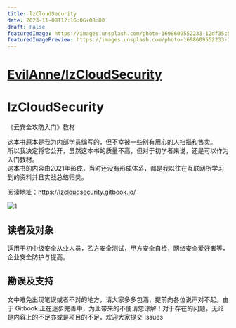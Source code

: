 ```yaml
---
title: lzCloudSecurity
date: 2023-11-08T12:16:06+08:00
draft: False
featuredImage: https://images.unsplash.com/photo-1698609552233-12df35c55ecc?ixid=M3w0NjAwMjJ8MHwxfHJhbmRvbXx8fHx8fHx8fDE2OTk0MTY5MDZ8&ixlib=rb-4.0.3
featuredImagePreview: https://images.unsplash.com/photo-1698609552233-12df35c55ecc?ixid=M3w0NjAwMjJ8MHwxfHJhbmRvbXx8fHx8fHx8fDE2OTk0MTY5MDZ8&ixlib=rb-4.0.3
---
```


# [EvilAnne/lzCloudSecurity](https://github.com/EvilAnne/lzCloudSecurity)

# lzCloudSecurity
《云安全攻防入门》教材

这本书原本是我为内部学员编写的，但不幸被一些别有用心的人扫描和售卖。<br>
所以我决定将它公开，虽然这本书的质量不高，但对于初学者来说，还是可以作为入门教材。<br>
这本书的内容由2021年形成，当时还没有形成体系，都是我以往在互联网所学习到的资料并且实战总结归类。<br>

阅读地址：https://lzcloudsecurity.gitbook.io/

![1](1.jpg)


## 读者及对象
适用于初中级安全从业人员，乙方安全测试，甲方安全自检，网络安全爱好者等，企业安全防护与提高。


## 勘误及支持
文中难免出现笔误或者不对的地方，请大家多多包涵，提前向各位说声对不起。由于 Gitbook 正在逐步完善中，为此带来的不便请您谅解！对于存在的问题，无论是内容上的不足亦或是项目的不足，欢迎大家提交 Issues
